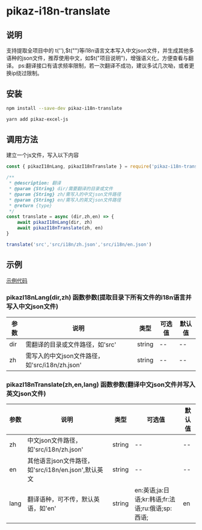 <!--
 * @Description: 这是***页面（组件）
 * @Date: 2020-08-19 18:21:20
 * @Author: zouzheng
 * @LastEditors: zouzheng
 * @LastEditTime: 2020-08-25 00:13:11
-->

# pikaz-i18n-translate

## 说明

支持提取全项目中的 t(''),$t("")等i18n语言文本写入中文json文件，并生成其他多语种的json文件，推荐使用中文，如$t("项目说明")，增强语义化，方便查看与翻译。
ps:翻译接口有请求频率限制，若一次翻译不成功，建议多试几次呦，或者更换ip绕过限制。

## 安装

```bash
npm install --save-dev pikaz-i18n-translate

yarn add pikaz-excel-js
```

## 调用方法

建立一个js文件，写入以下内容

```js
const { pikazI18nLang, pikazI18nTranslate } = require('pikaz-i18n-translate')

/**
 * @description: 翻译
 * @param {String} dir/需要翻译的目录或文件
 * @param {String} zh/需写入的中文json文件路径
 * @param {String} en/需写入的英文json文件路径
 * @return {type} 
 */
const translate = async (dir,zh,en) => {
    await pikazI18nLang(dir, zh)
    await pikazI18nTranslate(zh, en)
}

translate('src','src/i18n/zh.json','src/i18n/en.json')
```

## 示例

[示例代码](https://github.com/pikaz-18/pikaz-i18n-translate/tree/master/example)

### pikazI18nLang(dir,zh) 函数参数(提取目录下所有文件的i18n语言并写入中文json文件)

参数|说明|类型|可选值|默认值
-|-|-|-|-
dir|需翻译的目录或文件路径，如'src'|string|--|--
zh|需写入的中文json文件路径，如'src/i18n/zh.json'|string|--|--

### pikazI18nTranslate(zh,en,lang) 函数参数(翻译中文json文件并写入英文json文件)
参数|说明|类型|可选值|默认值
-|-|-|-|-
zh|中文json文件路径，如'src/i18n/zh.json'|string|--|--
en|其他语言json文件路径，如'src/i18n/en.json',默认英文|string|--|--
lang|翻译语种，可不传，默认英语，如'en'|string|en:英语;ja:日语;kr:韩语;fr:法语;ru:俄语;sp:西语;|en